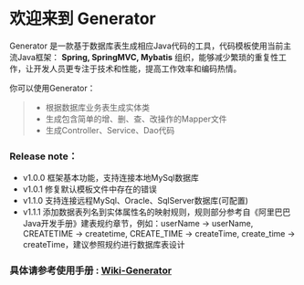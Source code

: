 
# 欢迎来到 Generator

Generator 是一款基于数据库表生成相应Java代码的工具，代码模板使用当前主流Java框架： **Spring, SpringMVC, Mybatis** 组织，能够减少繁琐的重复性工作，让开发人员更专注于技术和性能，提高工作效率和编码热情。

你可以使用Generator：
> * 根据数据库业务表生成实体类
> * 生成包含简单的增、删、查、改操作的Mapper文件
> * 生成Controller、Service、Dao代码

### Release note：
* v1.0.0 框架基本功能，支持连接本地MySql数据库
* v1.0.1 修复默认模板文件中存在的错误
* v1.1.0 支持连接远程MySql、Oracle、SqlServer数据库(可配置)
* v1.1.1 添加数据表列名到实体属性名的映射规则，规则部分参考自《阿里巴巴Java开发手册》建表规约章节，例如：userName -> userName, CREATETIME -> createtime, CREATE_TIME -> createTime, create_time -> createTime，建议参照规约进行数据库表设计

### 具体请参考使用手册 : [Wiki-Generator](https://github.com/GreedyStar/generator/wiki)
